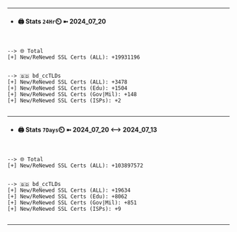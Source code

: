

---
- #### 🖨️ **Stats** `24Hr`⏲️ ➼ 2024_07_20
```console


--> 🌐 Total
[+] New/ReNewed SSL Certs (ALL): +19931196


--> 🇧🇩 bd_ccTLDs
[+] New/ReNewed SSL Certs (ALL): +3478
[+] New/ReNewed SSL Certs (Edu): +1504
[+] New/ReNewed SSL Certs (Gov|Mil): +148
[+] New/ReNewed SSL Certs (ISPs): +2


```

---
- #### 🖨️ **Stats** `7Days`⏲️ ➼ 2024_07_20 <--> 2024_07_13
```console


--> 🌐 Total
[+] New/ReNewed SSL Certs (ALL): +103897572


--> 🇧🇩 bd_ccTLDs
[+] New/ReNewed SSL Certs (ALL): +19634
[+] New/ReNewed SSL Certs (Edu): +8062
[+] New/ReNewed SSL Certs (Gov|Mil): +851
[+] New/ReNewed SSL Certs (ISPs): +9


```

---

